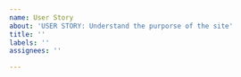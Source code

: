 ```yaml
---
name: User Story
about: 'USER STORY: Understand the purporse of the site'
title: ''
labels: ''
assignees: ''

---
```



